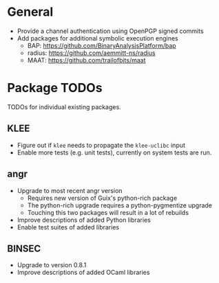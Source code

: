 # General

* Provide a channel authentication using OpenPGP signed commits
* Add packages for additional symbolic execution engines
    * BAP: https://github.com/BinaryAnalysisPlatform/bap
    * radius: https://github.com/aemmitt-ns/radius
    * MAAT: https://github.com/trailofbits/maat

# Package TODOs

TODOs for individual existing packages.

## KLEE

* Figure out if `klee` needs to propagate the `klee-uclibc` input
* Enable more tests (e.g. unit tests), currently on system tests are run.

## angr

* Upgrade to most recent angr version
    * Requires new version of Guix's python-rich package
    * The python-rich upgrade requires a python-pygmentize upgrade
    * Touching this two packages will result in a lot of rebuilds
* Improve descriptions of added Python libraries
* Enable test suites of added libraries

## BINSEC

* Upgrade to version 0.8.1
* Improve descriptions of added OCaml libraries
